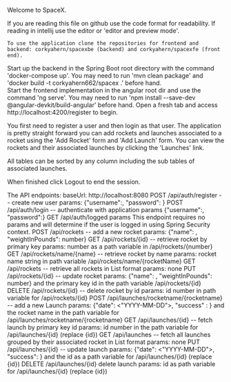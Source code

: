 Welcome to SpaceX.

If you are reading this file on github use the code format for readability.  If reading in intellij use the editor or 'editor and preview mode'.

    To use the application clone the repositories for frontend and backend: corkyahern/spacexbe (backend) and corkyahern/spacexfe (front end).  
Start up the backend in the Spring Boot root directory with the command 'docker-compose up'. You may need to run 'mvn clean package' and 'docker build -t corkyahern662/spacex .' before hand.  
    Start the frontend implementation in the angular root dir and use the command 'ng serve'.  You may need to run 'npm install --save-dev @angular-devkit/build-angular' before hand. Open a fresh tab and access http://localhost:4200/register to begin.

You first need to register a user and then login as that user.  The application is pretty straight forward you can add rockets and launches
associated to a rocket using the 'Add Rocket' form and 'Add Launch' form.  You can view the rockets and their associated launches by clicking
the 'Launches' link.

All tables can be sorted by any column including the sub tables of associated launches.

When finished click Logout to end the session.

The API endpoints:
    baseUrl: http://localhost:8080
    POST /api/auth/register -- create new user
        params: {"username":<string>, "password": <string>}
    POST /api/auth/login -- authenticate with application
        params {"username":<string>, "password":<string>}
    GET /api/auth/logged
        params
            This endpoint requires no params and will determine if the user is logged in using Spring Security context.
    POST /api/rockets -- add a new rocket
        params: {"name": <string>, "weightInPounds": number}
    GET /api/rockets/{id} -- retrieve rocket by primary key
        params: number as a path variable in /api/rockets/{number}
    GET /api/rockets/name/{name} -- retrieve rocket by name
        params: rocket name string in path variable /api/rockets/name/{rocketName}
    GET /api/rockets -- retrieve all rockets in List format
        params: none
    PUT /api/rockets/{id} -- update rocket
        params: {"name": <string>, "weightInPounds": number} and the primary key id in the path variable /api/rockets/{id}
    DELETE /api/rockets/{id} -- delete rocket by id
        params: id number in path variable for /api/rockets/{id}
    POST /api/launches/rocketname/{rocketname} -- add a new Launch
        params: {"date": <"YYYY-MM-DD">, "success" : <boolean>} and the rocket name in the path variable for /api/launches/rocketname/{rocketname}
    GET /api/launches/{id} -- fetch launch by primary key id
        params: id number in the path variable for /api/launches/{id} (replace {id})
    GET /api/launches -- fetch all launches grouped by their associated rocket in List format
        params: none
    PUT /api/launches/{id} -- update launch
        params: {"date": <"YYYY-MM-DD">, "success": <boolean>} and the id as a path variable for /api/launches/{id} (replace {id})
    DELETE /api/launches/{id} delete launch
        params: id as path variable for /api/launches/{id} (replace {id})
